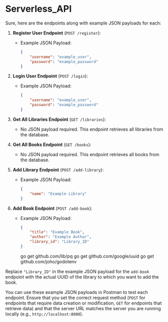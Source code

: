 # Serverless_API


Sure, here are the endpoints along with example JSON payloads for each:

1. **Register User Endpoint** (`POST /register`):
   - Example JSON Payload:
     ```json
     {
         "username": "example_user",
         "password": "example_password"
     }
     ```

2. **Login User Endpoint** (`POST /login`):
   - Example JSON Payload:
     ```json
     {
         "username": "example_user",
         "password": "example_password"
     }
     ```

3. **Get All Libraries Endpoint** (`GET /libraries`):
   - No JSON payload required. This endpoint retrieves all libraries from the database.

4. **Get All Books Endpoint** (`GET /books`):
   - No JSON payload required. This endpoint retrieves all books from the database.

5. **Add Library Endpoint** (`POST /add-library`):
   - Example JSON Payload:
     ```json
     {
         "name": "Example Library"
     }
     ```

6. **Add Book Endpoint** (`POST /add-book`):
   - Example JSON Payload:
     ```json
     {
         "title": "Example Book",
         "author": "Example Author",
         "library_id": "Library_ID"
     }
     ```





     go get github.com/lib/pq
go get github.com/google/uuid
go get github.com/joho/godotenv


Replace `"Library_ID"` in the example JSON payload for the `add-book` endpoint with the actual UUID of the library to which you want to add the book.

You can use these example JSON payloads in Postman to test each endpoint. Ensure that you set the correct request method (`POST` for endpoints that require data creation or modification, `GET` for endpoints that retrieve data) and that the server URL matches the server you are running locally (e.g., `http://localhost:8080`).
